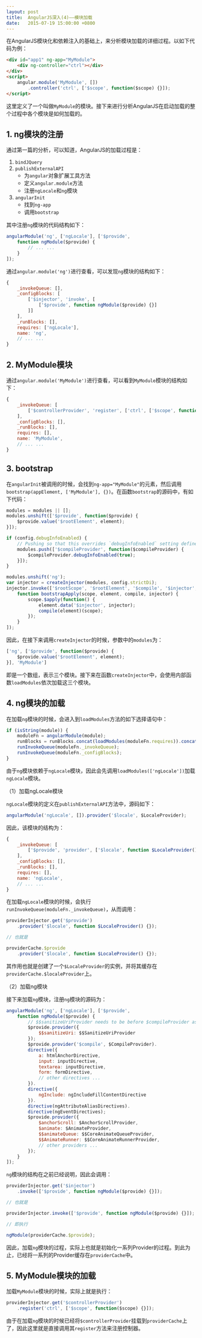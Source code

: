 ```yaml
---
layout: post
title:  AngularJS深入(4)——模块加载
date:   2015-07-19 15:00:00 +0800
---
```


在AngularJS模块化和依赖注入的基础上，来分析模块加载的详细过程。以如下代码为例：

```html
<div id="app1" ng-app="MyModule">
	<div ng-controller="ctrl"></div>
</div>
<script>
	angular.module('MyModule', [])
		.controller('ctrl', ['$scope', function($scope) {}]);
</script>
```

这里定义了一个叫做`MyModule`的模块。接下来进行分析AngularJS在启动加载的整个过程中各个模块是如何加载的。

## 1. ng模块的注册

通过第一篇的分析，可以知道，AngularJS的加载过程是：

1. `bindJQuery`
2. `publishExternalAPI`
	- 为`angular`对象扩展工具方法
	- 定义`angular.module`方法
	- 注册`ngLocale`和`ng`模块
3. `angularInit`
	- 找到`ng-app`
	- 调用`bootstrap`

其中注册`ng`模块的代码结构如下：

```javascript
angularModule('ng', ['ngLocale'], ['$provide',
    function ngModule($provide) {
    	// ... ...
    }
]);
```

通过`angular.module('ng')`进行查看，可以发现`ng`模块的结构如下：

```javascript
{
    _invokeQueue: [],
    _configBlocks: [
        ['$injector', 'invoke', [
            ['$provide', function ngModule($provide) {}]
        ]]
    ],
    _runBlocks: [],
    requires: ['ngLocale'],
    name: 'ng',
    // ... ...
}
```

## 2. MyModule模块

通过`angular.module('MyModule')`进行查看，可以看到`MyModule`模块的结构如下：

```javascript
{
    _invokeQueue: [
        ['$controllerProvider', 'register', ['ctrl', ['$scope', function($scope) {}]]]
    ],
    _configBlocks: [],
    _runBlocks: [],
    requires: [],
    name: 'MyModule',
    // ... ...
}
```

## 3. bootstrap

在`angularInit`被调用的时候，会找到`ng-app="MyModule"`的元素，然后调用`bootstrap(appElement, ['MyModule'], {})`。在函数`bootstrap`的源码中，有如下代码：

```javascript
modules = modules || [];
modules.unshift(['$provide', function($provide) {
    $provide.value('$rootElement', element);
}]);

if (config.debugInfoEnabled) {
    // Pushing so that this overrides `debugInfoEnabled` setting defined in user's `modules`.
    modules.push(['$compileProvider', function($compileProvider) {
        $compileProvider.debugInfoEnabled(true);
    }]);
}

modules.unshift('ng');
var injector = createInjector(modules, config.strictDi);
injector.invoke(['$rootScope', '$rootElement', '$compile', '$injector',
    function bootstrapApply(scope, element, compile, injector) {
        scope.$apply(function() {
            element.data('$injector', injector);
            compile(element)(scope);
        });
    }
]);
```

因此，在接下来调用`createInjector`的时候，参数中的`modules`为：

```javascript
['ng', ['$provide', function($provide) {
	$provide.value('$rootElement', element);
}], 'MyModule']
```

即是一个数组，表示三个模块。接下来在函数`createInjector`中，会使用内部函数`loadModules`依次加载这三个模块。

## 4. ng模块的加载

在加载`ng`模块的时候，会进入到`loadModules`方法的如下选择语句中：

```javascript
if (isString(module)) {
    moduleFn = angularModule(module);
    runBlocks = runBlocks.concat(loadModules(moduleFn.requires)).concat(moduleFn._runBlocks);
    runInvokeQueue(moduleFn._invokeQueue);
    runInvokeQueue(moduleFn._configBlocks);
}
```

由于`ng`模块依赖于`ngLocale`模块，因此会先调用`loadModules(['ngLocale'])`加载`ngLocale`模块。

（1）加载ngLocale模块

`ngLocale`模块的定义在`publishExternalAPI`方法中，源码如下：

```javascript
angularModule('ngLocale', []).provider('$locale', $LocaleProvider);
```

因此，该模块的结构为：

```javascript
{
    _invokeQueue: [
        ['$provide', 'provider', ['$locale', function $LocaleProvider() {}]]
    ],
    _configBlocks: [],
    _runBlocks: [],
    requires: [],
    name: 'ngLocale',
    // ... ...
}
```

在加载`ngLocale`模块的时候，会执行`runInvokeQueue(moduleFn._invokeQueue)`，从而调用：

```javascript
providerInjector.get('$provide')
    .provider('$locale', function $LocaleProvider() {});

// 也就是

providerCache.$provide
    .provider('$locale', function $LocaleProvider() {});
```

其作用也就是创建了一个`$LocaleProvider`的实例，并将其缓存在`providerCache.$localeProvider`上。

（2）加载ng模块

接下来加载`ng`模块，注册`ng`模块的源码为：

```javascript
angularModule('ng', ['ngLocale'], ['$provide',
    function ngModule($provide) {
        // $$sanitizeUriProvider needs to be before $compileProvider as it is used by it.
        $provide.provider({
            $$sanitizeUri: $$SanitizeUriProvider
        });
        $provide.provider('$compile', $CompileProvider).
        directive({
            a: htmlAnchorDirective,
            input: inputDirective,
            textarea: inputDirective,
            form: formDirective,
            // other directives ...
        }).
        directive({
            ngInclude: ngIncludeFillContentDirective
        }).
        directive(ngAttributeAliasDirectives).
        directive(ngEventDirectives);
        $provide.provider({
            $anchorScroll: $AnchorScrollProvider,
            $animate: $AnimateProvider,
            $$animateQueue: $$CoreAnimateQueueProvider,
            $$AnimateRunner: $$CoreAnimateRunnerProvider,
            // other providers ...
        });
    }
]);
```

`ng`模块的结构在之前已经说明，因此会调用：

```javascript
providerInjector.get('$injector')
    .invoke(['$provide', function ngModule($provide) {}]);

// 也就是

providerInjector.invoke(['$provide', function ngModule($provide) {}]);

// 即执行

ngModule(providerCache.$provide);
```

因此，加载`ng`模块的过程，实际上也就是初始化一系列Provider的过程。到此为止，已经将一系列的Provider缓存在`providerCache`中。

## 5. MyModule模块的加载

加载`MyModule`模块的时候，实际上就是执行：

```javascript
providerInjector.get('$controllerProvider')
    .register('ctrl', ['$scope', function($scope) {}]);
```

由于在加载`ng`模块的时候已经将`$controllerProvider`挂载到`providerCache`上了，因此这里就是直接调用其`register`方法来注册控制器。
